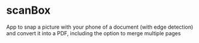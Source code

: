 # scanBox
App to snap a picture with your phone of a document (with edge detection) and convert it into a PDF, including the option to merge multiple pages
